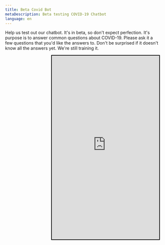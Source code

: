 ```yaml
---
title: Beta Covid Bot
metaDescription: Beta testing COVID-19 Chatbot
language: en
---
```

Help us test out our chatbot. It's in beta, so don't expect perfection. It's purpose is to answer common questions about COVID-19. Please ask it a few questions that you'd like the answers to. Don't be surprised if it doesn't know all the answers yet. We're still training it.

<iframe width="350" height="600" allow="microphone;" src="https://console.dialogflow.com/api-client/demo/embedded/c3c4a3b0-a858-4210-bdd9-19043447d7ef" style="border:2px solid black;" align="right"> </iframe>